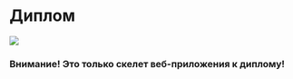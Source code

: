 # Диплом
<img src=http://www.moviequotesandmore.com/wp-content/uploads/2015/06/prometheus-7.jpg></img>
<h3>Внимание! Это только скелет веб-приложения к диплому!</h3>

